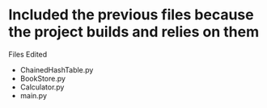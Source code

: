 # Included the previous files because the project builds and relies on them

Files Edited
* ChainedHashTable.py
* BookStore.py
* Calculator.py
* main.py
